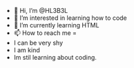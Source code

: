 - 👋 Hi, I’m @HL3B3L
- 👀 I’m interested in learning how to code
- 🌱 I’m currently learning HTML
- 📫 How to reach me = 
- I can be very shy
- I am kind
- Im stil learning about coding.
<!---
HL3B3L/HL3B3L is a ✨ special ✨ repository because its `README.md` (this file) appears on your GitHub profile.
You can click the Preview link to take a look at your changes.
--->
